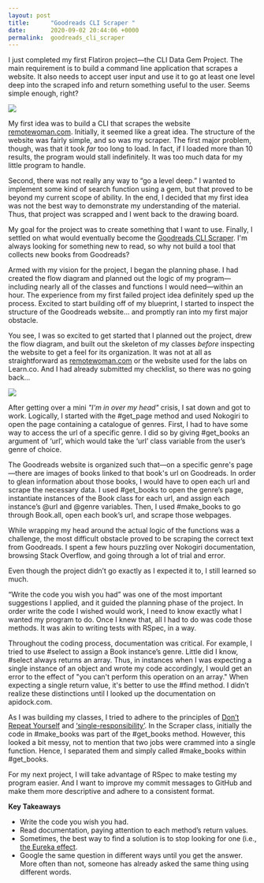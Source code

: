 ```yaml
---
layout: post
title:      "Goodreads CLI Scraper "
date:       2020-09-02 20:44:06 +0000
permalink:  goodreads_cli_scraper
---
```



I just completed my first Flatiron project—the CLI Data Gem Project. The main requirement is to build a command line application that scrapes a website. It also needs to accept user input and use it to go at least one level deep into the scraped info and return something useful to the user. Seems simple enough, right?

![](https://media.giphy.com/media/3o7bu4G19uhzAf1DYQ/giphy.gif)

My first idea was to build a CLI that scrapes the website [remotewoman.com](remotewoman.com). Initially, it seemed like a great idea. The structure of the website was fairly simple, and so was my scraper. The first major problem, though, was that it took *far* too long to load. In fact, if I loaded more than 10 results, the program would stall indefinitely. It was too much data for my little program to handle. 

Second, there was not really any way to “go a level deep.” I wanted to implement some kind of search function using a gem, but that proved to be beyond my current scope of ability. In the end, I decided that my first idea was not the best way to demonstrate my understanding of the material. Thus, that project was scrapped and I went back to the drawing board.

My goal for the project was to create something that I want to use. Finally, I settled on what would eventually become the [Goodreads CLI Scraper](https://github.com/tsbrun/goodreads-cli-scraper). I'm always looking for something new to read, so why not build a tool that collects new books from Goodreads? 

Armed with my vision for the project, I began the planning phase. I had created the flow diagram and planned out the logic of my program—including nearly all of the classes and functions I would need—within an hour. The experience from my first failed project idea definitely sped up the process. Excited to start building off of my blueprint, I started to inspect the structure of the Goodreads website... and promptly ran into my first major obstacle. 

You see, I was so excited to get started that I planned out the project, drew the flow diagram, and built out the skeleton of my classes *before* inspecting the website to get a feel for its organization. It was not at all as straightforward as [remotewoman.com](remotewoman.com) or the website used for the labs on Learn.co. And I had already submitted my checklist, so there was no going back... 

![](https://media.giphy.com/media/TJawtKM6OCKkvwCIqX/giphy.gif)

After getting over a mini *"I'm in over my head"* crisis, I sat down and got to work. Logically, I started with the #get_page method and used Nokogiri to open the page containing a catalogue of genres. First, I had to have some way to access the url of a specific genre. I did so by giving #get_books an argument of ‘url’, which would take the ‘url’ class variable from the user’s genre of choice. 

The Goodreads website is organized such that—on a specific genre's page—there are images of books linked to that book's url on Goodreads. In order to glean information about those books, I would have to open each url and scrape the necessary data. I used #get_books to open the genre’s page, instantiate instances of the Book class for each url, and assign each instance’s @url and @genre variables. Then, I used #make_books to go through Book.all, open each book’s url, and scrape those webpages.

While wrapping my head around the actual logic of the functions was a challenge, the most difficult obstacle proved to be scraping the correct text from Goodreads. I spent a few hours puzzling over Nokogiri documentation, browsing Stack Overflow, and going through a lot of trial and error. 

Even though the project didn’t go exactly as I expected it to, I still learned so much.

“Write the code you wish you had” was one of the most important suggestions I applied, and it guided the planning phase of the project. In order write the code I wished would work, I need to know exactly what I wanted my program to do. Once I knew that, all I had to do was code those methods. It was akin to writing tests with RSpec, in a way.

Throughout the coding process, documentation was critical. For example, I tried to use #select to assign a Book instance’s genre. Little did I know, #select always returns an array. Thus, in instances when I was expecting a single instance of an object and wrote my code accordingly, I would get an error to the effect of "you can't perform this operation on an array." When expecting a single return value, it's better to use the #find method. I didn’t realize these distinctions until I looked up the documentation on apidock.com.

As I was building my classes, I tried to adhere to the principles of [Don’t Repeat Yourself](https://en.wikipedia.org/wiki/Don%27t_repeat_yourself) and [‘single-responsibility’](https://en.wikipedia.org/wiki/Single-responsibility_principle). In the Scraper class, initially the code in #make_books was part of the #get_books method. However, this looked a bit messy, not to mention that two jobs were crammed into a single function. Hence, I separated them and simply called #make_books within #get_books. 

For my next project, I will take advantage of RSpec to make testing my program easier. And I want to improve my commit messages to GitHub and make them more descriptive and adhere to a consistent format. 

**Key Takeaways**

* Write the code you wish you had. 
* Read documentation, paying attention to each method’s return values. 
* Sometimes, the best way to find a solution is to stop looking for one (i.e., [the Eureka effect](https://en.wikipedia.org/wiki/Eureka_effect#:~:text=The%20eureka%20effect%20(also%20known,Some%20research%20describes%20the%20Aha!)).
* Google the same question in different ways until you get the answer. More often than not, someone has already asked the same thing using different words.






